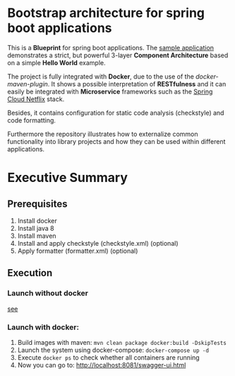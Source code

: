 # Bootstrap architecture for spring boot applications

This is a **Blueprint** for spring boot applications. The [sample application](demo-service-one/Readme.md) demonstrates a strict, but powerful 3-layer **Component Architecture** based on a simple **Hello World** example.

The project is fully integrated with **Docker**, due to the use of the *docker-maven-plugin*. It shows a possible interpretation of **RESTfulness** and it can easily be integrated with **Microservice** frameworks such as the [Spring Cloud Netflix](https://cloud.spring.io/spring-cloud-netflix/) stack.

Besides, it contains configuration for static code analysis (checkstyle) and code formatting.

Furthermore the repository illustrates how to externalize common functionality into library projects and how they can be used within different applications.


# Executive Summary

## Prerequisites

1. Install docker
2. Install java 8
3. Install maven
4. Install and apply checkstyle (checkstyle.xml) (optional)
5. Apply formatter (formatter.xml) (optional)

## Execution

### Launch without docker

[see](demo-service-one/Readme.md)

### Launch with docker:

1. Build images with maven: `mvn clean package docker:build -DskipTests`
2. Launch the system using docker-compose: `docker-compose up -d`
3. Execute `docker ps` to check whether all containers are running
4. Now you can go to: [http://localhost:8081/swagger-ui.html](http://localhost:8081/swagger-ui.html)

